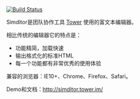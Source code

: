 [![Build Status](https://circleci.com/gh/mycolorway/simditor.png?circle-token=d1e5efa8fbb4ca55af41cb2decc1c7ea40974e7d)](https://circleci.com/gh/mycolorway/simditor)

Simditor是团队协作工具 [Tower](http://tower.im) 使用的富文本编辑器。

相比传统的编辑器它的特点是：

* 功能精简，加载快速
* 输出格式化的标准HTML
* 每一个功能都有非常优秀的使用体验

兼容的浏览器：IE10+、Chrome、Firefox、Safari。

Demo和文档：http://simditor.tower.im/
